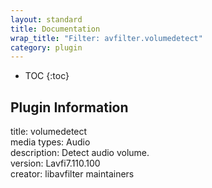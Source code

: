 ```yaml
---
layout: standard
title: Documentation
wrap_title: "Filter: avfilter.volumedetect"
category: plugin
---
```

* TOC
{:toc}

## Plugin Information

title: volumedetect  
media types:
Audio  
description: Detect audio volume.  
version: Lavfi7.110.100  
creator: libavfilter maintainers  
